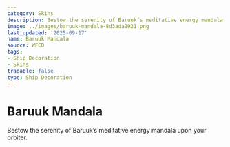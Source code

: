 ```yaml
---
category: Skins
description: Bestow the serenity of Baruuk’s meditative energy mandala upon your orbiter.
image: ../images/baruuk-mandala-8d3ada2921.png
last_updated: '2025-09-17'
name: Baruuk Mandala
source: WFCD
tags:
- Ship Decoration
- Skins
tradable: false
type: Ship Decoration
---
```


# Baruuk Mandala

Bestow the serenity of Baruuk’s meditative energy mandala upon your orbiter.

